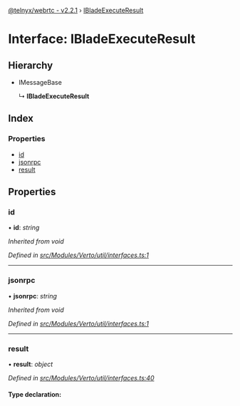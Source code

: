 [@telnyx/webrtc - v2.2.1](../README.md) › [IBladeExecuteResult](ibladeexecuteresult.md)

# Interface: IBladeExecuteResult

## Hierarchy

* IMessageBase

  ↳ **IBladeExecuteResult**

## Index

### Properties

* [id](ibladeexecuteresult.md#id)
* [jsonrpc](ibladeexecuteresult.md#jsonrpc)
* [result](ibladeexecuteresult.md#result)

## Properties

###  id

• **id**: *string*

*Inherited from void*

*Defined in [src/Modules/Verto/util/interfaces.ts:1](https://github.com/team-telnyx/webrtc/blob/8cdca06/packages/js/src/Modules/Verto/util/interfaces.ts#L1)*

___

###  jsonrpc

• **jsonrpc**: *string*

*Inherited from void*

*Defined in [src/Modules/Verto/util/interfaces.ts:1](https://github.com/team-telnyx/webrtc/blob/8cdca06/packages/js/src/Modules/Verto/util/interfaces.ts#L1)*

___

###  result

• **result**: *object*

*Defined in [src/Modules/Verto/util/interfaces.ts:40](https://github.com/team-telnyx/webrtc/blob/8cdca06/packages/js/src/Modules/Verto/util/interfaces.ts#L40)*

#### Type declaration:
